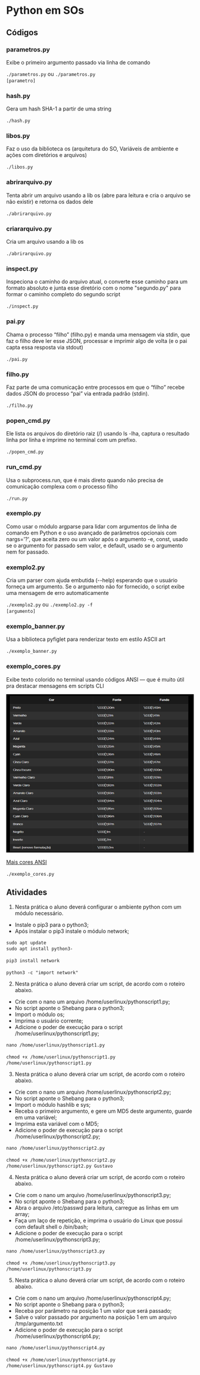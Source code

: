 # Python em SOs

## Códigos

<code></code>

### parametros.py

Exibe o primeiro argumento passado via linha de comando

<code>./parametros.py</code> ou <code>./parametros.py [parametro]</code>

### hash.py

Gera um hash SHA-1 a partir de uma string

<code>./hash.py</code>

### libos.py

Faz o uso da biblioteca os (arquitetura do SO, Variáveis de ambiente e ações com diretórios e arquivos)

<code>./libos.py</code>

### abrirarquivo.py

Tenta abrir um arquivo usando a lib os (abre para leitura e cria o arquivo se não existir) e retorna os dados dele

<code>./abrirarquivo.py</code>

### criararquivo.py

Cria um arquivo usando a lib os

<code>./abrirarquivo.py</code>

### inspect.py

Inspeciona o caminho do arquivo atual, o converte esse caminho para um formato absoluto e junta esse diretório com o nome "segundo.py" para formar o caminho completo do segundo script

<code>./inspect.py</code>

### pai.py

Chama o processo “filho” (filho.py) e manda uma mensagem via stdin, que faz o filho deve ler esse JSON, processar e imprimir algo de volta (e o pai capta essa resposta via stdout)

<code>./pai.py</code>

### filho.py

Faz parte de uma comunicação entre processos em que o “filho” recebe dados JSON do processo “pai” via entrada padrão (stdin). 

<code>./filho.py</code>

### popen_cmd.py

Ele lista os arquivos do diretório raiz (/) usando ls -lha, captura o resultado linha por linha e imprime no terminal com um prefixo.

<code>./popen_cmd.py</code>

### run_cmd.py

Usa o subprocess.run, que é mais direto quando não precisa de comunicação complexa com o processo filho

<code>./run.py</code>

### exemplo.py

Como usar o módulo argparse para lidar com argumentos de linha de comando em Python e o uso avançado de parâmetros opcionais com nargs='?', que aceita zero ou um valor após o argumento -e, const, usado se o argumento for passado sem valor, e default, usado se o argumento nem for passado.

<code></code>

### exemplo2.py

Cria um parser com ajuda embutida (--help) esperando que o usuário forneça um argumento. Se o argumento não for fornecido, o script exibe uma mensagem de erro automaticamente

<code>./exemplo2.py</code> ou <code>./exemplo2.py -f [argumento]</code>

### exemplo_banner.py

Usa a biblioteca pyfiglet para renderizar texto em estilo ASCII art

<code>./exemplo_banner.py</code>

### exemplo_cores.py

Exibe texto colorido no terminal usando códigos ANSI — que é muito útil pra destacar mensagens em scripts CLI

![Cores](image.png)

[Mais cores ANSI](https://hexdocs.pm/color_palette/color_table.html)

<code>./exemplo_cores.py</code>

## Atividades

1. Nesta prática o aluno deverá configurar o ambiente python com um módulo necessário.
- Instale o pip3 para o python3;
- Após instalar o pip3 instale o módulo network;

```
sudo apt update
sudo apt install python3-

pip3 install network

python3 -c "import network"

```

2. Nesta prática o aluno deverá criar um script, de acordo com o roteiro abaixo.
- Crie com o nano um arquivo /home/userlinux/pythonscript1.py;
- No script aponte o Shebang para o python3;
- Import o módulo os;
- Imprima o usuário corrente;
- Adicione o poder de execução para o script /home/userlinux/pythonscript1.py;

```
nano /home/userlinux/pythonscript1.py

chmod +x /home/userlinux/pythonscript1.py
/home/userlinux/pythonscript1.py

```

3. Nesta prática o aluno deverá criar um script, de acordo com o roteiro abaixo.
- Crie com o nano um arquivo /home/userlinux/pythonscript2.py;
- No script aponte o Shebang para o python3;
- Import o módulo hashlib e sys;
- Receba o primeiro argumento, e gere um MD5 deste argumento, guarde em uma variável;
- Imprima esta variável com o MD5;
- Adicione o poder de execução para o script /home/userlinux/pythonscript2.py;

```
nano /home/userlinux/pythonscript2.py

chmod +x /home/userlinux/pythonscript2.py
/home/userlinux/pythonscript2.py Gustavo

```

4. Nesta prática o aluno deverá criar um script, de acordo com o roteiro abaixo.
- Crie com o nano um arquivo /home/userlinux/pythonscript3.py;
- No script aponte o Shebang para o python3;
- Abra o arquivo /etc/passwd para leitura, carregue as linhas em um array;
- Faça um laço de repetição, e imprima o usuário do Linux que possui com default shell o /bin/bash;
- Adicione o poder de execução para o script /home/userlinux/pythonscript3.py;

```
nano /home/userlinux/pythonscript3.py

chmod +x /home/userlinux/pythonscript3.py
/home/userlinux/pythonscript3.py
```

5. Nesta prática o aluno deverá criar um script, de acordo com o roteiro abaixo.
- Crie com o nano um arquivo /home/userlinux/pythonscript4.py;
- No script aponte o Shebang para o python3;
- Receba por parâmetro na posição 1 um valor que será passado;
- Salve o valor passado por argumento na posição 1 em um arquivo /tmp/argumento.txt
- Adicione o poder de execução para o script /home/userlinux/pythonscript4.py;

```
nano /home/userlinux/pythonscript4.py

chmod +x /home/userlinux/pythonscript4.py
/home/userlinux/pythonscript4.py Gustavo
```